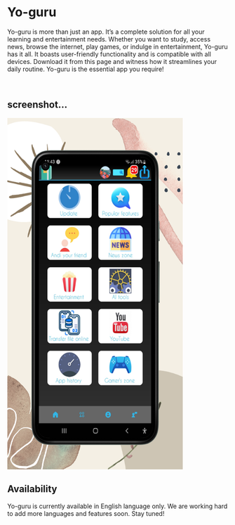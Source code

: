 <!-- Yo-guru: Your Ultimate Learning and Entertainment App -->
<body>
  <h1>Yo-guru</h1>
  <p>Yo-guru is more than just an app. 
It’s a complete solution for all your learning and entertainment needs. 
Whether you want to study, access news, browse the internet, play games, or indulge in entertainment, Yo-guru has it all.
 It boasts user-friendly functionality and is compatible with all devices. 
Download it from this  page and witness how it streamlines your daily routine.
 Yo-guru is the essential app you require!</p>
<br>
<h2>screenshot... </h2>
  <img src="20231206_000812_0000.png" alt="Yo-guru logo" width="400" height="800" ">
  <h2>Availability</h2>
  <p>Yo-guru is currently available in English language only. We are working hard to add more languages and features soon. Stay tuned!</p>
</body>
</html>

